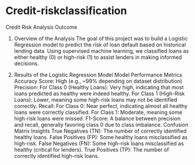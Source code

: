 # Credit-riskclassification

Credit Risk Analysis Outcome
1. Overview of the Analysis
The goal of this project was to build a Logistic Regression model to predict the risk of loan default based on historical lending data. Using supervised machine learning, we classified loans as either healthy (0) or high-risk (1) to assist lenders in making informed decisions.

2. Results of the Logistic Regression Model
Model Performance Metrics
Accuracy Score: High (e.g., ~99% depending on dataset distribution)
Precision:
For Class 0 (Healthy Loans): Very high, indicating that most loans predicted as healthy were indeed healthy.
For Class 1 (High-Risk Loans): Lower, meaning some high-risk loans may not be identified correctly.
Recall:
For Class 0: Near perfect, indicating almost all healthy loans were correctly classified.
For Class 1: Moderate, meaning some high-risk loans were missed.
F1-Score: A balance between precision and recall, generally favoring class 0 due to class imbalance.
Confusion Matrix Insights
True Negatives (TN): The number of correctly identified healthy loans.
False Positives (FP): Some healthy loans misclassified as high-risk.
False Negatives (FN): Some high-risk loans misclassified as healthy (critical for lenders).
True Positives (TP): The number of correctly identified high-risk loans.
